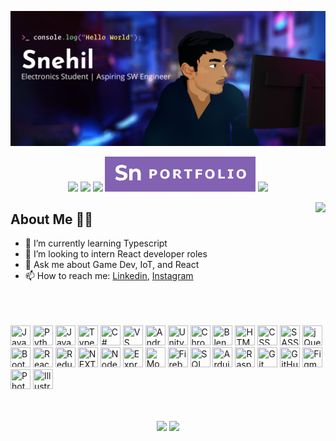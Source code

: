 <!--
**SneakySensei/SneakySensei** is a ✨ _special_ ✨ repository because its `README.md` (this file) appears on your GitHub profile.

Here are some ideas to get you started:

- 🔭 I’m currently working on ...
- 🌱 I’m currently learning ...
- 👯 I’m looking to collaborate on ...
- 🤔 I’m looking for help with ...
- 💬 Ask me about ...
- 📫 How to reach me: ...
- 😄 Pronouns: ...
- ⚡ Fun fact: ...
-->
<p align="center">
  <img src="https://raw.githubusercontent.com/SneakySensei/SneakySensei/master/HeaderVectorUltrawide.jpg" />
</p>
<p align="center">
  <a href="https://twitter.com/snehilcodes" target="_blank"><img src="https://img.shields.io/badge/twitter-%231DA1F2.svg?&style=for-the-badge&logo=twitter&logoColor=white" /></a>
  <a href="https://www.linkedin.com/in/snehilcodes/" target="_blank"><img src="https://img.shields.io/badge/linkedin-%230077B5.svg?&style=for-the-badge&logo=linkedin&logoColor=white" /></a>
  <a href="https://instagram.com/sneakysensei" target="_blank"><img src="https://img.shields.io/badge/instagram-%23E4405F.svg?&style=for-the-badge&logo=instagram&logoColor=white"></a>
  <a href="https://snehil.tech"  target="_blank"><img src="portfolio.svg"></a>
  <img src="https://badges.pufler.dev/visits/SneakySensei/SneakySensei?style=for-the-badge" />
</p>

<img align="right" src="https://github-readme-streak-stats.herokuapp.com/?user=SneakySensei&theme=dark" />

## About Me 👨‍🎓
- 🌱 I’m currently learning Typescript
- 👯 I’m looking to intern React developer roles
- 💬 Ask me about Game Dev, IoT, and React
- 📫 How to reach me: <a href="https://www.linkedin.com/in/snehilcodes/">Linkedin</a>, <a href="https://www.instagram.com/sneakysensei/">Instagram</a>

<br><br><br>
<img src="https://snehil.tech/images/svg/javascript.svg" title="JavaScript" height="32" width="32" />
<img src="https://snehil.tech/images/svg/python.svg" title="Python" height="32" width="32" />
<img src="https://img.icons8.com/color/2x/java-coffee-cup-logo.png" title="Java" width="32" height="32"/>
<img src="https://snehil.tech/images/svg/typescript.svg" title="TypeScript" height="32" width="32" />
<img src="https://snehil.tech/images/svg/csharp.svg" title="C#" height="32" width="32" />
<img src="https://snehil.tech/images/svg/vscode.svg" title="VS Code" height="32" width="32" />
<img src="https://upload.wikimedia.org/wikipedia/commons/9/95/Android_Studio_Icon_3.6.svg" title="Android Studio" height="32" width="32" />
<img src="https://snehil.tech/images/svg/unity.svg" title="Unity" height="32" width="32" />
<img src="https://snehil.tech/images/svg/chrome.svg" title="Chrome Dev Tools" height="32" width="32" />
<img src="https://snehil.tech/images/svg/blender.svg" title="Blender" height="32" width="32" />
<img src="https://snehil.tech/images/svg/html.svg" title="HTML" height="32" width="32" />
<img src="https://snehil.tech/images/svg/css.svg" title="CSS" height="32" width="32" />
<img src="https://snehil.tech/images/svg/sass.svg" title="SASS" height="32" width="32" />
<img src="https://snehil.tech/images/svg/jquery.svg" title="jQuery" height="32" width="32" />
<img src="https://snehil.tech/images/svg/bootstrap.svg" title="Bootstrap" height="32" width="32" />
<img src="https://snehil.tech/images/svg/react.svg" title="ReactJs" height="32" width="32" />
<img src="https://cdn.worldvectorlogo.com/logos/redux.svg" title="Redux" height="32" width="32" />
<img src="https://snehil.tech/images/svg/nextjs.svg" title="NEXT.js" height="32" width="32" />
<img src="https://snehil.tech/images/svg/nodejs.svg" title="Node.js" height="32" width="32" />
<img src="https://snehil.tech/images/svg/express.svg" title="Express.js" height="32" width="32" />
<img src="https://snehil.tech/images/svg/mongo.svg" title="MongoDB" height="32" width="32" />
<img src="https://snehil.tech/images/svg/firebase.svg" title="Firebase" height="32" width="32" />
<img src="https://snehil.tech/images/svg/sql.svg" title="SQL" height="32" width="32" />
<img src="https://snehil.tech/images/svg/arduino.svg" title="Arduino" height="32" width="32" />
<img src="https://snehil.tech/images/svg/rpi.svg" title="RaspberryPi" height="32" width="32" />
<img src="https://snehil.tech/images/svg/git.svg" title="Git" height="32" width="32" />
<img src="https://snehil.tech/images/svg/github.svg" title="GitHub" height="32" width="32" />
<img src="https://snehil.tech/images/svg/figma.svg" title="Figma" height="32" width="32" />
<img src="https://snehil.tech/images/svg/photoshop.svg" title="Photoshop" height="32" width="32" />
<img src="https://snehil.tech/images/svg/illustrator.svg" title="Illustrator" height="32" width="32" />

<br>

<p align="center">
  <img align="center" src="https://github-readme-stats.vercel.app/api?username=sneakysensei&theme=tokyonight&count_private=true&include_all_commits=true&show_icons=true&custom_title=%23%20GitHub%20Stats%20%E2%9C%85" width="460" />
  <img align="center" src="https://github-readme-stats.vercel.app/api/top-langs/?username=sneakysensei&theme=tokyonight&layout=compact&langs_count=10&custom_title=%23%20Most%20Used%20Languages%20%F0%9F%91%A8%F0%9F%8F%BD%E2%80%8D%F0%9F%92%BB" />
</p>
